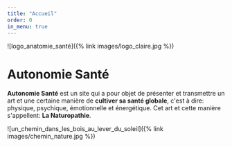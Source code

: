 ```yaml
---
title: "Accueil"
order: 0
in_menu: true
---
```

![logo_anatomie_santé]({% link images/logo_claire.jpg %})

# Autonomie Santé   

**Autonomie Santé** est un site qui a pour objet de présenter et transmettre un art et une certaine manière de **cultiver sa santé globale**, c'est à dire:
physique, psychique, émotionnelle et énergétique. 
Cet art et cette manière s'appellent: **La Naturopathie**.


![un_chemin_dans_les_bois_au_lever_du_soleil]({% link images/chemin_nature.jpg %}) 